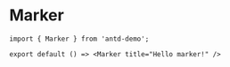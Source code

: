 # Marker

```tsx
import { Marker } from 'antd-demo';

export default () => <Marker title="Hello marker!" />
```
